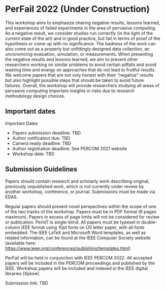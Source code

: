 # PerFail 2022 (Under Construction)
This workshop aims to emphasize sharing negative results, lessons learned, and experiences of failed experiments in the area of pervasive computing. As a negative result, we consider studies run correctly (in the light of the current state of the art) and in good practice, but fail in terms of proof of the hypothesis or come up with no significance. The badness of the work can also come out as a properly but unfittingly designed data collection, an unconvincing evaluation, simulation, or measurements. When presenting the negative results and lessons learned, we aim to prevent other researchers working on similar problems to avoid certain pitfalls and avoid wasting time and energy on approaches that do not lead to fruitful results. We welcome papers that are not only honest with their “negative” results but also highlight possible steps that should be taken to avoid future failures. Overall, the workshop will provide researchers studying all areas of pervasive computing important insights in risks due to research methodology design choices.

## Important dates
Important Dates

- Papers submission deadline: TBD
- Author notification due: TBD
- Camera ready deadline: TBD
- Author registration deadline: See PERCOM 2021 website
- Workshop date: TBD

## Submission Guidelines

Papers should contain research and scholarly work describing original, previously unpublished work, which is not currently under review by another workshop, conference, or journal. Submissions must be made via EDAS.

Regular papers should present novel perspectives within the scope of one of the two tracks of the workshop. Papers must be in PDF format (6 pages maximum). Papers in excess of page limits will not be considered for review or publication. PerIoT is single-blind. All papers must be typeset in double-column IEEE format using 10pt fonts on US letter paper, with all fonts embedded. The IEEE LaTeX and Microsoft Word templates, as well as related information, can be found at the IEEE Computer Society website (available here: https://www.ieee.org/conferences/publishing/templates.html)

PerFail will be held in conjunction with IEEE PERCOM 2022. All accepted papers will be included in the PERCOM proceedings and published by the IEEE. Workshop papers will be included and indexed in the IEEE digital libraries (Xplore).

Submission link: TBD

